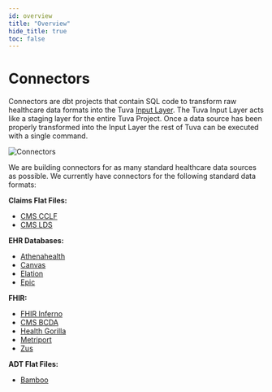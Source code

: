 ```yaml
---
id: overview
title: "Overview"
hide_title: true
toc: false
---
```


# Connectors

Connectors are dbt projects that contain SQL code to transform raw healthcare data formats into the Tuva [Input Layer](input-layer.md).  The Tuva Input Layer acts like a staging layer for the entire Tuva Project.  Once a data source has been properly transformed into the Input Layer the rest of Tuva can be executed with a single command.

![Connectors](/img/Connectors.jpg)

We are building connectors for as many standard healthcare data sources as possible.  We currently have connectors for the following standard data formats:

**Claims Flat Files:**
- [CMS CCLF](cms-cclf)
- [CMS LDS](cms-lds)

**EHR Databases:**
- [Athenahealth](athenahealth)
- [Canvas](canvas)
- [Elation](elation)
- [Epic](epic)

**FHIR:**
- [FHIR Inferno](fhir-inferno)
- [CMS BCDA](cms-bcda)
- [Health Gorilla](health-gorilla)
- [Metriport](metriport)
- [Zus](zus)

**ADT Flat Files:**
- [Bamboo](bamboo)